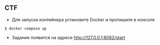 ## CTF 
- Для запуска контейнера установите Docker и пропишите в консоле
```
$ docker compose up
```
- Задание появится на адресе http://127.0.0.1:8082/start

